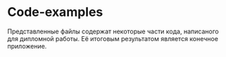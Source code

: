 # Code-examples

Представленные файлы содержат некоторые части кода, написаного для дипломной работы. Её итоговым результатом является конечное приложение.
